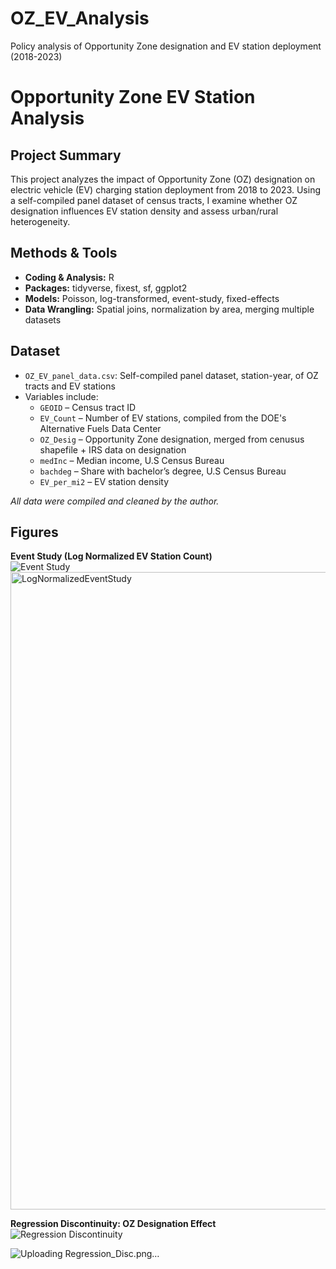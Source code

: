 # OZ_EV_Analysis
Policy analysis of Opportunity Zone designation and EV station deployment (2018-2023)

# Opportunity Zone EV Station Analysis

## Project Summary
This project analyzes the impact of Opportunity Zone (OZ) designation on electric vehicle (EV) charging station deployment from 2018 to 2023. Using a self-compiled panel dataset of census tracts, I examine whether OZ designation influences EV station density and assess urban/rural heterogeneity.

## Methods & Tools
- **Coding & Analysis:** R  
- **Packages:** tidyverse, fixest, sf, ggplot2  
- **Models:** Poisson, log-transformed, event-study, fixed-effects  
- **Data Wrangling:** Spatial joins, normalization by area, merging multiple datasets

## Dataset
- `OZ_EV_panel_data.csv`: Self-compiled panel dataset, station-year, of OZ tracts and EV stations  
- Variables include:
  - `GEOID` – Census tract ID
  - `EV_Count` – Number of EV stations, compiled from the DOE's Alternative Fuels Data Center 
  - `OZ_Desig` – Opportunity Zone designation, merged from cenusus shapefile + IRS data on designation
  - `medInc` – Median income, U.S Census Bureau
  - `bachdeg` – Share with bachelor’s degree, U.S Census Bureau
  - `EV_per_mi2` – EV station density

*All data were compiled and cleaned by the author.*

## Figures
**Event Study (Log Normalized EV Station Count)**  
![Event Study](figures/LogNormalizedEventStudy.png) 
<img width="1038" height="1020" alt="LogNormalizedEventStudy" src="https://github.com/user-attachments/assets/d460278d-d8b1-4e76-bc8c-6cee4f89d1f2" />


**Regression Discontinuity: OZ Designation Effect**  
![Regression Discontinuity](figures/Regression_Disc.png)

![Uploading Regression_Disc.png…]()

